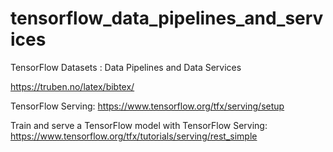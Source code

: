 # tensorflow_data_pipelines_and_services
TensorFlow Datasets :  Data Pipelines and Data Services 

https://truben.no/latex/bibtex/

TensorFlow Serving: https://www.tensorflow.org/tfx/serving/setup

Train and serve a TensorFlow model with TensorFlow Serving: https://www.tensorflow.org/tfx/tutorials/serving/rest_simple
